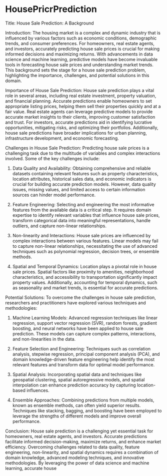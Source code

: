 # HousePricrPrediction

Title: House Sale Prediction: A Background

Introduction:
The housing market is a complex and dynamic industry that is influenced by various factors such as economic conditions, demographic trends, and consumer preferences. For homeowners, real estate agents, and investors, accurately predicting house sale prices is crucial for making informed decisions and maximizing returns. With advancements in data science and machine learning, predictive models have become invaluable tools in forecasting house sale prices and understanding market trends. This background sets the stage for a house sale prediction problem, highlighting the importance, challenges, and potential solutions in this domain.

Importance of House Sale Prediction:
House sale prediction plays a vital role in several areas, including real estate investment, property valuation, and financial planning. Accurate predictions enable homeowners to set appropriate listing prices, helping them sell their properties quickly and at a fair value. Real estate agents can leverage predictive models to provide accurate market insights to their clients, improving customer satisfaction and trust. For investors, accurate predictions aid in identifying lucrative opportunities, mitigating risks, and optimizing their portfolios. Additionally, house sale predictions have broader implications for urban planning, infrastructure development, and economic forecasting.

Challenges in House Sale Prediction:
Predicting house sale prices is a challenging task due to the multitude of variables and complex interactions involved. Some of the key challenges include:

1. Data Quality and Availability: Obtaining comprehensive and reliable datasets containing relevant features such as property characteristics, location attributes, historical sales data, and economic indicators is crucial for building accurate prediction models. However, data quality issues, missing values, and limited access to certain information sources can hinder model performance.

2. Feature Engineering: Selecting and engineering the most informative features from the available data is a critical step. It requires domain expertise to identify relevant variables that influence house sale prices, transform categorical data into meaningful representations, handle outliers, and capture non-linear relationships.

3. Non-linearity and Interactions: House sale prices are influenced by complex interactions between various features. Linear models may fail to capture non-linear relationships, necessitating the use of advanced techniques such as polynomial regression, decision trees, or ensemble methods.

4. Spatial and Temporal Dynamics: Location plays a pivotal role in house sale prices. Spatial factors like proximity to amenities, neighborhood characteristics, and accessibility to transportation significantly impact property values. Additionally, accounting for temporal dynamics, such as seasonality and market trends, is essential for accurate predictions.

Potential Solutions:
To overcome the challenges in house sale prediction, researchers and practitioners have explored various techniques and methodologies:

1. Machine Learning Models: Advanced regression techniques like linear regression, support vector regression (SVR), random forests, gradient boosting, and neural networks have been applied to house sale prediction. These models can capture complex patterns, interactions, and non-linearities in the data.

2. Feature Selection and Engineering: Techniques such as correlation analysis, stepwise regression, principal component analysis (PCA), and domain knowledge-driven feature engineering help identify the most relevant features and transform data for optimal model performance.

3. Spatial Analysis: Incorporating spatial data and techniques like geospatial clustering, spatial autoregressive models, and spatial interpolation can enhance prediction accuracy by capturing location-based influences.

4. Ensemble Approaches: Combining predictions from multiple models, known as ensemble methods, can often yield superior results. Techniques like stacking, bagging, and boosting have been employed to leverage the strengths of different models and improve overall performance.

Conclusion:
House sale prediction is a challenging yet essential task for homeowners, real estate agents, and investors. Accurate predictions facilitate informed decision-making, maximize returns, and enhance market efficiency. Overcoming challenges related to data quality, feature engineering, non-linearity, and spatial dynamics requires a combination of domain knowledge, advanced modeling techniques, and innovative methodologies. By leveraging the power of data science and machine learning, accurate house
